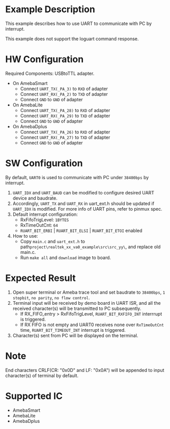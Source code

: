 # Example Description

This example describes how to use UART to communicate with PC by interrupt.

This example does not support the loguart command response.

# HW Configuration

Required Components: USBtoTTL adapter.

* On AmebaSmart
	- Connect `UART_TX(_PA_3)` to `RXD` of adapter
	- Connect `UART_RX(_PA_2)` to `TXD` of adapter
	- Connect `GND` to `GND` of adapter
* On AmebaLite
	- Connect `UART_TX(_PA_28)` to `RXD` of adapter
	- Connect `UART_RX(_PA_29)` to `TXD` of adapter
	- Connect `GND` to `GND` of adapter
* On AmebaDplus
	- Connect `UART_TX(_PA_26)` to `RXD` of adapter
	- Connect `UART_RX(_PA_27)` to `TXD` of adapter
	- Connect `GND` to `GND` of adapter

# SW Configuration

By default, `UART0` is used to communicate with PC under `38400bps` by interrupt.

1. `UART_IDX` and `UART_BAUD` can be modified to configure desired UART device and baudrate.
2. Accordingly, `UART_TX` and `UART_RX` in uart_ext.h should be updated if `UART_IDX` is modified.
   For more info of UART pins, refer to pinmux spec.
3. Default interrupt configuration:
	- RxFifoTrigLevel: `1BYTES`
	- RxTimeOutCnt: `64`
	- `RUART_BIT_ERBI` | `RUART_BIT_ELSI` | `RUART_BIT_ETOI` enabled
4. How to use:
    * Copy `main.c` and `uart_ext.h` to path`project\realtek_xx_va0_example\src\src_yy\`, and replace old main.c.
    * Run `make all` and `download` image to board.

# Expected Result

1. Open super terminal or Ameba trace tool and set baudrate to `38400bps`, `1 stopbit`, `no parity`, `no flow control`.
2. Terminal input will be received by demo board in UART ISR, and all the received character(s) will be transmitted to PC subsequently.
	- If RX_FIFO_entry > RxFifoTrigLevel, `RUART_BIT_RXFIFO_INT` interrrupt is triggered.
	- If RX FIFO is not empty and UART0 receives none over `RxTimeOutCnt` time, `RUART_BIT_TIMEOUT_INT` interrupt is triggered.
3. Character(s) sent from PC will be displayed on the terminal.

# Note

End characters CRLF(CR: "0x0D" and LF: "0x0A") will be appended to input character(s) of terminal by default.

# Supported IC

* AmebaSmart
* AmebaLite
* AmebaDplus

